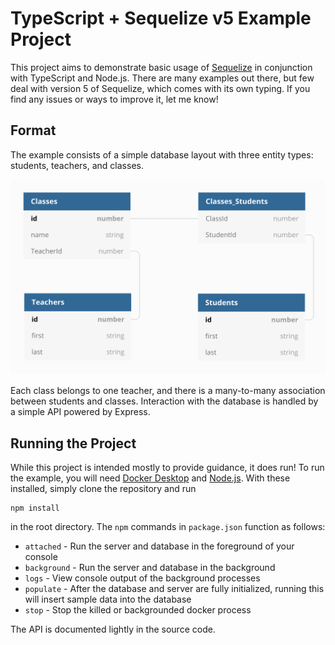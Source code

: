 # TypeScript + Sequelize v5 Example Project
This project aims to demonstrate basic usage of [Sequelize](http://docs.sequelizejs.com/) in conjunction with TypeScript and Node.js. There are many examples out there, but few deal with version 5 of Sequelize, which comes with its own typing. If you find any issues or ways to improve it, let me know!

## Format
The example consists of a simple database layout with three entity types: students, teachers, and classes.

![Database Layout](database-layout.png)

Each class belongs to one teacher, and there is a many-to-many association between students and classes. Interaction with the database is handled by a simple API powered by Express.

## Running the Project
While this project is intended mostly to provide guidance, it does run! To run the example, you will need [Docker Desktop](https://www.docker.com/products/docker-desktop) and [Node.js](https://nodejs.org/). With these installed, simply clone the repository and run
```
npm install
```
in the root directory. The `npm` commands in `package.json` function as follows:
  - `attached` - Run the server and database in the foreground of your console
  - `background` - Run the server and database in the background
  - `logs` - View console output of the background processes
  - `populate` - After the database and server are fully initialized, running this will insert sample data into the database
  - `stop` - Stop the killed or backgrounded docker process

The API is documented lightly in the source code.
